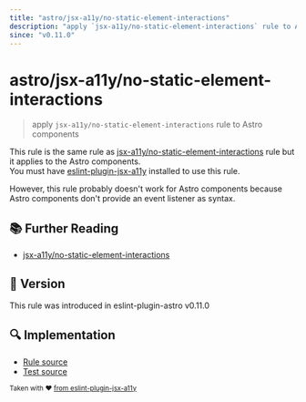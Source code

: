 ```yaml
---
title: "astro/jsx-a11y/no-static-element-interactions"
description: "apply `jsx-a11y/no-static-element-interactions` rule to Astro components"
since: "v0.11.0"
---
```


# astro/jsx-a11y/no-static-element-interactions

> apply `jsx-a11y/no-static-element-interactions` rule to Astro components

This rule is the same rule as [jsx-a11y/no-static-element-interactions] rule but it applies to the Astro components.  
You must have [eslint-plugin-jsx-a11y] installed to use this rule.

[eslint-plugin-jsx-a11y]: https://github.com/jsx-eslint/eslint-plugin-jsx-a11y
[jsx-a11y/no-static-element-interactions]: https://github.com/jsx-eslint/eslint-plugin-jsx-a11y/tree/HEAD/docs/rules/no-static-element-interactions.md

However, this rule probably doesn't work for Astro components because Astro components don't provide an event listener as syntax.

## :books: Further Reading

- [jsx-a11y/no-static-element-interactions]

## :rocket: Version

This rule was introduced in eslint-plugin-astro v0.11.0

## :mag: Implementation

- [Rule source](https://github.com/ota-meshi/eslint-plugin-astro/blob/main/src/rules/jsx-a11y/no-static-element-interactions.ts)
- [Test source](https://github.com/ota-meshi/eslint-plugin-astro/blob/main/tests/src/rules/jsx-a11y/no-static-element-interactions.ts)

<sup>Taken with ❤️ [from eslint-plugin-jsx-a11y](https://github.com/jsx-eslint/eslint-plugin-jsx-a11y/tree/HEAD/docs/rules/no-static-element-interactions.md)</sup>
